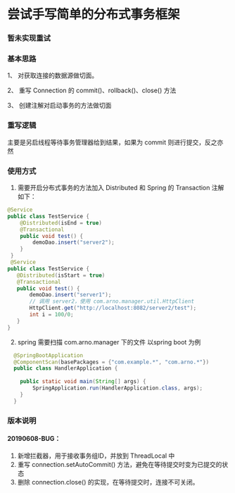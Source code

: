 # 尝试手写简单的分布式事务框架

### 暂未实现重试

### 基本思路
1、 对获取连接的数据源做切面。

2、 重写 Connection 的 commit()、rollback()、close() 方法

3、 创建注解对启动事务的方法做切面

### 重写逻辑
主要是另启线程等待事务管理器给到结果，如果为 commit 则进行提交，反之亦然

### 使用方式
1. 需要开启分布式事务的方法加入 Distributed 和 Spring 的 Transaction 注解
 如下：
```java
@Service
public class TestService {
    @Distributed(isEnd = true)
    @Transactional
    public void test() {
        demoDao.insert("server2");
    }
 }
 @Service
public class TestService {
   @Distributed(isStart = true)
   @Transactional
   public void test() {
       demoDao.insert("server1");
       // 调用 server2，使用 com.arno.manager.util.HttpClient
       HttpClient.get("http://localhost:8082/server2/test");
       int i = 100/0;
   }
}
```
2. spring 需要扫描 com.arno.manager 下的文件
以spring boot 为例
```java
  @SpringBootApplication
  @ComponentScan(basePackages = {"com.example.*", "com.arno.*"})
  public class HandlerApplication {
  
    public static void main(String[] args) {
        SpringApplication.run(HandlerApplication.class, args);
    }
  }
```
### 版本说明
#### 20190608-BUG：
1. 新增拦截器，用于接收事务组ID，并放到 ThreadLocal 中
2. 重写 connection.setAutoCommit() 方法，避免在等待提交时变为已提交的状态
3. 删除 connection.close() 的实现，在等待提交时，连接不可关闭。